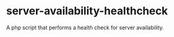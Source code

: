 # server-availability-healthcheck
A php script that performs a health check for server availability.
